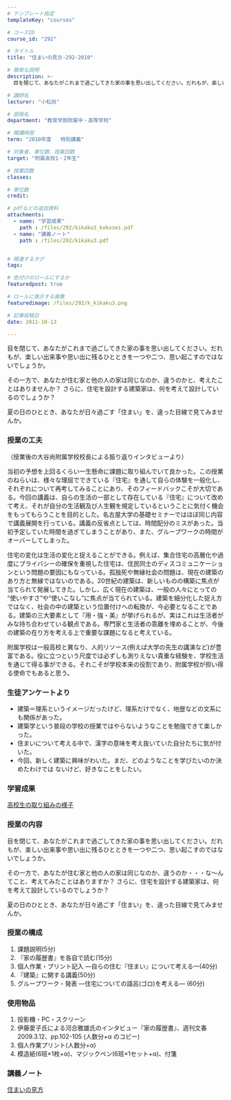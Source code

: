 ```yaml
---
# テンプレート指定
templateKey: "courses"

# コースID
course_id: "292"

# タイトル
title: "住まいの見方-292-2010"

# 簡単な説明
description: >-
  目を閉じて、あなたがこれまで過ごしてきた家の事を思い出してください。だれもが、楽しい出来事や思い出に残るひとときを一つや二つ、思い起こすのではないでしょうか。 その一方で、あなたが住む家と他の人の...

# 講師名
lecturer: "小松尚"

# 部局名
department: "教育学部附属中・高等学校"

# 開講時限
term: "2010年度	特別講義"

# 対象者、単位数、授業回数
target: "附属高校1・2年生"

# 授業回数
classes: 

# 単位数
credit: 

# pdfなどの追加資料
attachments: 
  - name: "学習成果" 
    path : /files/292/kikaku3_kokosei.pdf
  - name: "講義ノート" 
    path : /files/292/kikaku3.pdf


# 関連するタグ
tags:

# 色付けのロールにするか
featuredpost: true

# ロールに表示する画像
featuredimage: /files/292/k_kikaku3.png

# 記事投稿日
date: 2011-10-13

---
```

目を閉じて、あなたがこれまで過ごしてきた家の事を思い出してください。だれもが、楽しい出来事や思い出に残るひとときを一つや二つ、思い起こすのではないでしょうか。 

その一方で、あなたが住む家と他の人の家は同じなのか、違うのかと、考えたことはありませんか？ さらに、住宅を設計する建築家は、何を考えて設計しているのでしょうか？

夏の日のひととき、あなたが日々過ごす「住まい」を、違った目線で見てみませんか。
### 授業の工夫

（授業後の大谷尚附属学校校長による振り返りインタビューより）

当初の予想を上回るくらい一生懸命に課題に取り組んでいて良かった。この授業のねらいは、様々な理屈でできている『住宅』を通して自らの体験を一般化し、それぞれについて再考してみることにあり、そのフィードバックこそが大切である。今回の講義は、自らの生活の一部として存在している『住宅』について改めて考え、それが自分の生活観及び人生観を規定しているということに気付く機会をもってもらうことを目的とした。名古屋大学の基礎セミナーではほぼ同じ内容で講義展開を行っている。講義の反省点としては、時間配分のミスがあった。当初予定していた時間を過ぎてしまうことがあり、また、グループワークの時間がオーバーしてしまった。

住宅の変化は生活の変化と捉えることができる。例えば、集合住宅の高層化や過度にプライバシーの確保を重視した住宅は、住民同士のディスコミュニケーションという問題の要因にもなっている。孤独死や無縁社会の問題は、現在の建築のあり方と無縁ではないのである。20世紀の建築は、新しいものの構築に焦点が当てられて発展してきた。しかし、広く現在の建築は、一般の人々にとっての “使いやすさ”や“使いこなし”に焦点が当てられている。建築を細分化した捉え方ではなく、社会の中の建築という位置付けへの転換が、今必要となることである。建築の三大要素として『用・強・美』が挙げられるが、実はこれは生活者がみな持ち合わせている観点である。専門家と生活者の乖離を埋めることが、今後の建築の在り方を考える上で重要な課題になると考えている。

附属学校は一般高校と異なり、人的リソース(例えば大学の先生の講演など)が豊富である。役に立つという尺度では必ずしも測りえない貴重な経験を、学校生活を通じて得る事ができる。それこそが学校本来の役割であり、附属学校が担い得る使命でもあると思う。
### 生徒アンケートより

  * 建築＝理系というイメージだったけど、理系だけでなく、地歴などの文系にも関係があった。
  * 建築学という普段の学校の授業ではやらないようなことを勉強できて楽しかった。
  * 住まいについて考える中で、漢字の意味を考え抜いていた自分たちに気が付いた。
  * 今回、新しく建築に興味がわいた。まだ、どのようなことを学びたいのか決めたわけでは ないけど、好きなことをしたい。

### 学習成果


[高校生の取り組みの様子](/files/292/kikaku3_kokosei.pdf) 
### 授業の内容

目を閉じて、あなたがこれまで過ごしてきた家の事を思い出してください。だれもが、楽しい出来事や思い出に残るひとときを一つや二つ、思い起こすのではないでしょうか。

その一方で、あなたが住む家と他の人の家は同じなのか、違うのか・・・な〜んてこと、考えてみたことはありますか？ さらに、住宅を設計する建築家は、何を考えて設計しているのでしょうか？

夏の日のひととき、あなたが日々過ごす「住まい」を、違った目線で見てみませんか。

### 授業の構成

  1. 課題説明(5分) 
  2. 『家の履歴書』を各自で読む(15分)
  3. 個人作業・プリント記入 &mdash;自らの住む『住まい』について考える&mdash;(40分)
  4. 『建築』に関する講義(50分) 
  5. グループワーク・発表 &mdash;住宅についての語呂(ゴロ)を考える&mdash; (60分)

### 使用物品

  1. 投影機・PC・スクリーン 
  2. 伊藤愛子氏による河合雅雄氏のインタビュー『家の履歴書』、週刊文春 2009.3.12、pp.102-105 (人数分+α のコピー)
  3. 個人作業プリント(人数分+α) 
  4. 模造紙(6班×1枚+α)、マジックペン(6班×1セット+α)、付箋

### 講義ノート


[住まいの見方](/files/292/kikaku3.pdf) 


